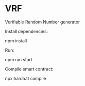 # VRF
Verifiable Random Number generator

Install dependencies:

npm install 

Run:

npm run start

Compile smart contract:

npx hardhat compile
